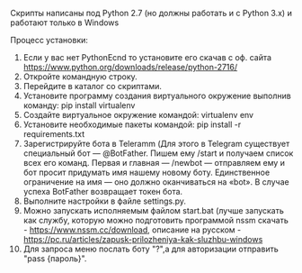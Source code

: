 Скрипты написаны под Python 2.7 (но должны работать и с Python 3.х) и работают только в Windows

Процесс установки:
1. Если у вас нет PythonEcnd то установите его скачав с оф. сайта https://www.python.org/downloads/release/python-2716/
2. Откройте командную строку.
3. Перейдите в каталог со скриптами.
4. Установите программу создания виртуального окружение выполнив команду: pip install virtualenv
5. Создайте виртуальное окружение командой: virtualenv env
6. Установите необходимые пакеты командой: pip install -r requirements.txt
7. Зарегистрируйте бота в Teleramm (Для этого в Telegram существует специальный бот — @BotFather.
    Пишем ему /start и получаем список всех его команд.
    Первая и главная — /newbot — отправляем ему и бот просит придумать имя нашему новому боту. 
    Единственное ограничение на имя — оно должно оканчиваться на «bot». 
    В случае успеха BotFather возвращает токен бота.
8. Выполните настройки в файле settings.py.
9. Можно запускать исполняемым файлом start.bat (лучше запускать как службу, которую можно подготовить программой nssm скачать - https://www.nssm.cc/download, описание на русском - https://pc.ru/articles/zapusk-prilozheniya-kak-sluzhbu-windows
10. Для запроса меню послать боту "?",а для авторизации отправить "pass {пароль}".

